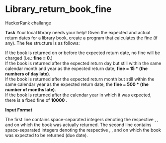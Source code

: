# Library_return_book_fine
HackerRank challange

<b>Task</b> 
Your local library needs your help! Given the expected and actual return dates for a library book, create a program that calculates the fine (if any). The fee structure is as follows:

If the book is returned on or before the expected return date, no fine will be charged (i.e.: <b>fine = 0</b>.) </br>
If the book is returned after the expected return day but still within the same calendar month and year as the expected return date, <b> fine = 15 * (the numbers of day late)</b>.</br>
If the book is returned after the expected return month but still within the same calendar year as the expected return date, the  <b>
fine = 500 * (the number of months late)</b>.</br>
If the book is returned after the calendar year in which it was expected, there is a fixed fine of <b> 10000 </b>.</br>

<b>Input Format</b>

The first line contains  space-separated integers denoting the respective , , and  on which the book was actually returned. 
The second line contains  space-separated integers denoting the respective , , and  on which the book was expected to be returned (due date).
